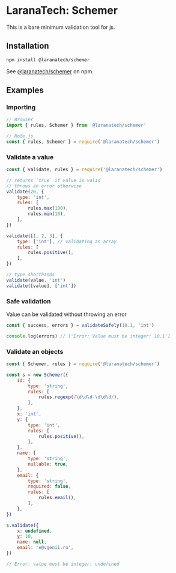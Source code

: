 # LaranaTech: Schemer

This is a bare minimum validation tool for js.

## Installation

```bash
npm install @laranatech/schemer
```

See [@laranatech/schemer](https://www.npmjs.com/package/@laranatech/schemer) on npm.

## Examples

### Importing

```js
// Browser
import { rules, Schemer } from '@laranatech/schemer'

// Node.js
const { rules, Schemer } = require('@laranatech/schemer')

```

### Validate a value

```js
const { validate, rules } = require('@laranatech/schemer')

// returns `true` if value is valid
// throws an error otherwise
validate(20, {
	type: 'int',
	rules: [
		rules.max(100),
		rules.min(10),
	],
})

validate([1, 2, 3], {
	type: ['int'], // validating an array
	rules: [
		rules.positive(),
	],
})

// type shorthands
validate(value, 'int')
validate([value], ['int'])

```

### Safe validation

Value can be validated without throwing an error

```js
const { success, errors } = validateSafely(10.1, 'int')

console.log(errors) // ['Error: Value must be integer: 10.1']

```

### Validate an objects

```js
const { Schemer, rules } = require('@laranatech/schemer')

const s = new Schemer({
	id: {
		type: 'string',
		rules: [
			rules.regexp(/\d\d\d-\d\d\d/),
		],
	},
	x: 'int',
	y: {
		type: 'int',
		rules: [
			rules.positive(),
		],
	},
	name: {
		type: 'string',
		nullable: true,
	},
	email: {
		type: 'string',
		required: false,
		rules: [
			rules.email(),
		],
	},
})

s.validate({
	x: undefined,
	y: 10,
	name: null,
	email: 'e@vgenii.ru',
})

// Error: value must be integer: undefined

```

